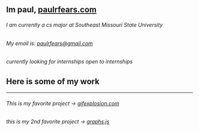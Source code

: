 ## Im paul, [paulrfears.com](https://paulrfears.com) 
###### I am currently a cs major at Southeast Missouri State University
###### My email is: paulrfears@gmail.com
###### currently looking for internships open to internships
## Here is some of my work
---
###### This is my favorite project -> [gifexplosion.com](https://gifexplosion.com)
###### this is my 2nd favorite project -> [graphs.js](https://paulfears.github.io/Graphs/)


<!--
**paulfears/paulfears** is a ✨ _special_ ✨ repository because its `README.md` (this file) appears on your GitHub profile.

Here are some ideas to get you started:

- 🔭 I’m currently working on ...
- 🌱 I’m currently learning ...
- 👯 I’m looking to collaborate on ...
- 🤔 I’m looking for help with ...
- 💬 Ask me about ...
- 📫 How to reach me: ...
- 😄 Pronouns: ...
- ⚡ Fun fact: ...
-->
